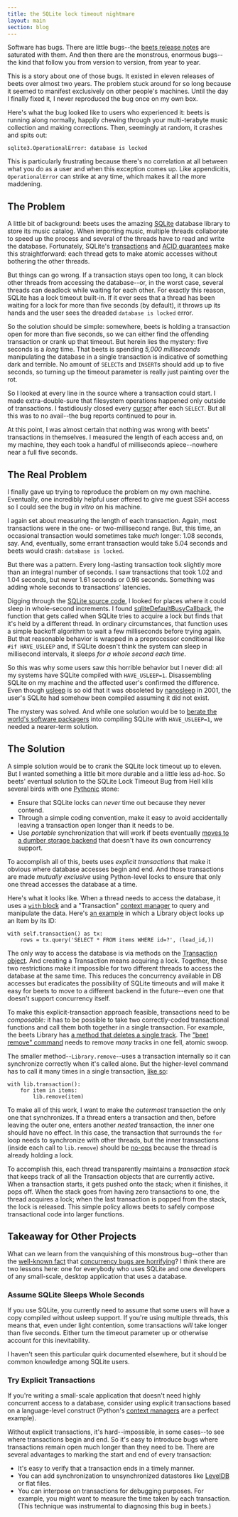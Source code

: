 ```yaml
---
title: the SQLite lock timeout nightmare
layout: main
section: blog
---
```

Software has bugs. There are little bugs--the [beets release notes][relnotes] are saturated with them. And then there are the monstrous, enormous bugs--the kind that follow you from version to version, from year to year.

[relnotes]: http://readthedocs.org/docs/beets/-/changelog.html

This is a story about one of those bugs. It existed in eleven releases of beets over almost two years. The problem stuck around for so long because it seemed to manifest exclusively on other people's machines. Until the day I finally fixed it, I never reproduced the bug once on my own box.

Here's what the bug looked like to users who experienced it: beets is running along normally, happily chewing through your multi-terabyte music collection and making corrections. Then, seemingly at random, it crashes and spits out:

    sqlite3.OperationalError: database is locked

This is particularly frustrating because there's no correlation at all between what you do as a user and when this exception comes up. Like appendicitis, `OperationalError` can strike at any time, which makes it all the more maddening.

## The Problem

A little bit of background: beets uses the amazing [SQLite][] database library to store its music catalog. When importing music, multiple threads collaborate to speed up the process and several of the threads have to read and write the database. Fortunately, SQLite's [transactions][] and [ACID guarantees][] make this straightforward: each thread gets to make atomic accesses without bothering the other threads.

[ACID guarantees]: http://en.wikipedia.org/wiki/ACID

But things can go wrong. If a transaction stays open too long, it can block other threads from accessing the database--or, in the worst case, several threads can deadlock while waiting for each other. For exactly this reason, SQLite has a lock timeout built-in. If it ever sees that a thread has been waiting for a lock for more than five seconds (by default), it throws up its hands and the user sees the dreaded `database is locked` error.

So the solution should be simple: somewhere, beets is holding a transaction open for more than five seconds, so we can either find the offending transaction or crank up that timeout. But herein lies the mystery: five seconds is a *long* time. That beets is spending *5,000 milliseconds* manipulating the database in a single transaction is indicative of something dark and terrible. No amount of `SELECT`s and `INSERT`s should add up to five seconds, so turning up the timeout parameter is really just painting over the rot.

So I looked at every line in the source where a transaction could start. I made extra-double-sure that filesystem operations happened only outside of transactions. I fastidiously closed every [cursor][] after each `SELECT`. But all this was to no avail--the bug reports continued to pour in.

At this point, I was almost certain that nothing was wrong with beets' transactions in themselves. I measured the length of each access and, on my machine, they each took a handful of milliseconds apiece--nowhere near a full five seconds.

## The Real Problem

I finally gave up trying to reproduce the problem on my own machine. Eventually, one incredibly helpful user offered to give me guest SSH access so I could see the bug *in vitro* on his machine.

I again set about measuring the length of each transaction. Again, most transactions were in the one- or two-millisecond range. But, this time, an occasional transaction would sometimes take *much* longer: 1.08 seconds, say. And, eventually, some errant transaction would take 5.04 seconds and beets would crash: `database is locked`.

But there was a pattern. Every long-lasting transaction took slightly more than an integral number of seconds. I saw transactions that took 1.02 and 1.04 seconds, but never 1.61 seconds or 0.98 seconds. Something was adding whole seconds to transactions' latencies.

Digging through the [SQLite source code][sqlite source], I looked for places where it could sleep in whole-second increments. I found [sqliteDefaultBusyCallback][dbc], the function that gets called when SQLite tries to acquire a lock but finds that it's held by a different thread. In ordinary circumstances, that function uses a simple backoff algorithm to wait a few milliseconds before trying again. But that reasonable behavior is wrapped in a preprocessor conditional like `#if HAVE_USLEEP` and, if SQLite doesn't think the system can sleep in millisecond intervals, it sleeps *for a whole second each time*.

So this was why some users saw this horrible behavior but I never did: all my systems have SQLite compiled with `HAVE_USLEEP=1`. Disassembling SQLite on my machine and the affected user's confirmed the difference. Even though [usleep][] is so old that it was obsoleted by [nanosleep][] in 2001, the user's SQLite had somehow been compiled assuming it did not exist.

The mystery was solved. And while one solution would be to [berate the world's software packagers][bsdemail] into compiling SQLite with `HAVE_USLEEP=1`, we needed a nearer-term solution.

[nanosleep]: http://pubs.opengroup.org/onlinepubs/7908799/xsh/nanosleep.html
[usleep]: http://pubs.opengroup.org/onlinepubs/7908799/xsh/usleep.html
[dbc]: http://read.cs.ucla.edu/~vandebo/sqlite/source/src/main.c#L305
[sqlite source]: http://www.sqlite.org/download.html
[bsdemail]: http://mail-index.netbsd.org/current-users/2012/06/01/msg020320.html

## The Solution

A simple solution would be to crank the SQLite lock timeout up to eleven. But I wanted something a little bit more durable and a little less ad-hoc. So beets' eventual solution to the SQLite Lock Timeout Bug from Hell kills several birds with one [Pythonic][zen] stone:

* Ensure that SQLite locks can *never* time out because they never contend.
* Through a simple coding convention, make it easy to avoid accidentally leaving a transaction open longer than it needs to be.
* Use *portable* synchronization that will work if beets eventually [moves to a dumber storage backend][nosql] that doesn't have its own concurrency support.

To accomplish all of this, beets uses *explicit transactions* that make it obvious where database accesses begin and end. And those transactions are made *mutually exclusive* using Python-level locks to ensure that only one thread accesses the database at a time.

Here's what it looks like. When a thread needs to access the database, it uses a [`with` block][with] and a "Transaction" [context manager][ctx] to query and manipulate the data. Here's [an example](https://github.com/sampsyo/beets/blob/master/beets/library.py#L1182) in which a Library object looks up an Item by its ID:

    with self.transaction() as tx:
        rows = tx.query('SELECT * FROM items WHERE id=?', (load_id,))

The only way to access the database is via methods on the [Transaction object](https://github.com/sampsyo/beets/blob/master/beets/library.py#L919). And creating a Transaction means acquiring a lock. Together, these two restrictions make it impossible for two different threads to access the database at the same time. This reduces the concurrency available in DB accesses but eradicates the possibility of SQLite timeouts and will make it easy for beets to move to a different backend in the future--even one that doesn't support concurrency itself.

To make this explicit-transaction approach feasible, transactions need to be *composable:* it has to be possible to take two correctly-coded transactional functions and call them both together in a single transaction. For example, the beets Library has [a method that deletes a single track](https://github.com/sampsyo/beets/blob/master/beets/library.py#L1220). The ["beet remove" command][beet remove] needs to remove *many* tracks in one fell, atomic swoop.

The smaller method--`Library.remove`--uses a transaction internally so it can synchronize correctly when it's called alone. But the higher-level command has to call it many times in a single transaction, [like so](https://github.com/sampsyo/beets/blob/master/beets/ui/commands.py#L984):

    with lib.transaction():
        for item in items:
            lib.remove(item)

To make all of this work, I want to make the *outermost* transaction the only one that synchronizes. If a thread enters a transaction and then, before leaving the outer one, enters another *nested* transaction, the inner one should have no effect. In this case, the transaction that surrounds the `for` loop needs to synchronize with other threads, but the inner transactions (inside each call to ``lib.remove``) should be [no-ops][nop] because the thread is already holding a lock.

To accomplish this, each thread transparently maintains a *transaction stack* that keeps track of all the Transaction objects that are currently active. When a transaction starts, it gets pushed onto the stack; when it finishes, it pops off. When the stack goes from having zero transactions to one, the thread acquires a lock; when the last transaction is popped from the stack, the lock is released. This simple policy allows beets to safely compose transactional code into larger functions.

[beet remove]: http://beets.readthedocs.org/en/latest/reference/cli.html#remove
[ctx]: http://docs.python.org/library/stdtypes.html#typecontextmanager
[with]: http://www.python.org/dev/peps/pep-0343/
[zen]: http://www.python.org/dev/peps/pep-0020/
[nosql]: https://github.com/sampsyo/beets/wiki/Refactoring
[nop]: http://en.wikipedia.org/wiki/NOP

## Takeaway for Other Projects

What can we learn from the vanquishing of this monstrous bug--other than the [well-known fact][cbug classification] that [concurrency bugs are horrifying][heisenbug]? I think there are two lessons here: one for everybody who uses SQLite and one developers of any small-scale, desktop application that uses a database. 

[heisenbug]: http://en.wiktionary.org/wiki/heisenbug
[cbug classification]: http://www.cs.columbia.edu/~junfeng/09fa-e6998/papers/concurrency-bugs.pdf

### Assume SQLite Sleeps Whole Seconds

If you use SQLite, you currently need to assume that some users will have a copy compiled without usleep support. If you're using multiple threads, this means that, even under light contention, some transactions *will* take longer than five seconds. Either turn the timeout parameter up or otherwise account for this inevitability.

I haven't seen this particular quirk documented elsewhere, but it should be common knowledge among SQLite users.

### Try Explicit Transactions

If you're writing a small-scale application that doesn't need highly concurrent access to a database, consider using explicit transactions based on a language-level construct (Python's [context managers][ctx] are a perfect example).

Without explicit transactions, it's hard--impossible, in some cases--to see where transactions begin and end. So it's easy to introduce bugs where transactions remain open much longer than they need to be. There are several advantages to marking the start and end of every transaction:

* It's easy to verify that a transaction ends in a timely manner.
* You can add synchronization to unsynchronized datastores like [LevelDB][] or flat files.
* You can interpose on transactions for debugging purposes. For example, you might want to measure the time taken by each transaction. (This technique was instrumental to diagnosing this bug in beets.)

[LevelDB]: http://code.google.com/p/leveldb/
[cursor]: http://docs.python.org/library/sqlite3.html#cursor-objects
[transactions]: http://www.sqlite.org/lang_transaction.html
[SQLite]: http://www.sqlite.org/
